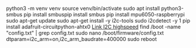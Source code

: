 python3 -m venv venv
source venv/bin/activate
sudo apt install python3-smbus
pip install smbuspip install smbus
pip install mpu6050-raspberrypi
sudo apt-get update
sudo apt-get install -y i2c-tools
sudo i2cdetect -y 1
pip install adafruit-circuitpython-ahtx0
[Link I2C highspeed](https://www.raspberrypi-spy.co.uk/2018/02/change-raspberry-pi-i2c-bus-speed/)
find /boot -name "config.txt" | grep config.txt
sudo nano /boot/firmware/config.txt
dtparam=i2c_arm=on,i2c_arm_baudrate=400000
sudo reboot
